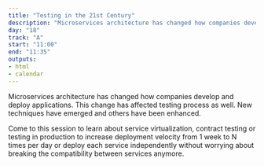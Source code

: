 ```yaml
---
title: "Testing in the 21st Century"
description: "Microservices architecture has changed how companies develop and deploy applications."
day: "18"
track: "A"
start: "11:00"
end: "11:35"
outputs:
- html
- calendar
---
```


Microservices architecture has changed how companies develop and deploy applications. This change has affected testing process as well. New techniques have emerged and others have been enhanced.

Come to this session to learn about service virtualization, contract testing or testing in production to increase deployment velocity from 1 week to N times per day or deploy each service independently without worrying about breaking the compatibility between services anymore.
